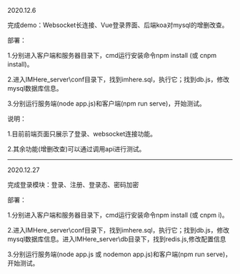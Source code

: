 2020.12.6

完成demo：Websocket长连接、Vue登录界面、后端koa对mysql的增删改查。

部署：

1.分别进入客户端和服务器目录下，cmd运行安装命令npm install (或 cnpm install)。

2.进入IMHere_server\conf目录下，找到imhere.sql，执行它；找到db.js，修改mysql数据库信息。

3.分别运行服务端(node app.js)和客户端(npm run serve)，开始测试。

说明：

1.目前前端页面只展示了登录、websocket连接功能。

2.其余功能(增删改查)可以通过调用api进行测试。

----------------------------------------------------------------------------------------------------------------------------------------------------

2020.12.27

完成登录模块：登录、注册、登录态、密码加密

部署：

1.分别进入客户端和服务器目录下，cmd运行安装命令npm install (或 cnpm i)。

2.进入IMHere_server\conf目录下，找到imhere.sql，执行它；找到db.js，修改mysql数据库信息。进入IMHere_server\db目录下，找到redis.js,修改配置信息

3.分别运行服务端(node app.js 或 nodemon app.js)和客户端(npm run serve)，开始测试。




